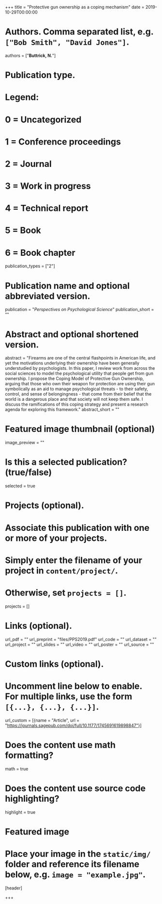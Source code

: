 +++
title = "Protective gun ownership as a coping mechanism"
date = 2019-10-29T00:00:00

# Authors. Comma separated list, e.g. `["Bob Smith", "David Jones"]`.
authors = ["**Buttrick, N.**"]

# Publication type.
# Legend:
# 0 = Uncategorized
# 1 = Conference proceedings
# 2 = Journal
# 3 = Work in progress
# 4 = Technical report
# 5 = Book
# 6 = Book chapter
publication_types = ["2"]

# Publication name and optional abbreviated version.
publication = "*Perspectives on Psychological Science*"
publication_short = ""

# Abstract and optional shortened version.
abstract = "Firearms are one of the central flashpoints in American life, and yet the motivations underlying their ownership have been generally understudied by psychologists. In this paper, I review work from across the social sciences to model the psychological utility that people get from gun ownership. I propose the Coping Model of Protective Gun Ownership, arguing that those who own their weapon for protection are using their gun symbolically as an aid to manage psychological threats - to their safety, control, and sense of belongingness - that come from their belief that the world is a dangerous place and that society will not keep them safe. I discuss the ramifications of this coping strategy and present a research agenda for exploring this framework."
abstract_short = ""

# Featured image thumbnail (optional)
image_preview = ""

# Is this a selected publication? (true/false)
selected = true

# Projects (optional).
#   Associate this publication with one or more of your projects.
#   Simply enter the filename of your project in `content/project/`.
#   Otherwise, set `projects = []`.
projects = []

# Links (optional).
url_pdf = ""
url_preprint = "files/PPS2019.pdf"
url_code = ""
url_dataset = ""
url_project = ""
url_slides = ""
url_video = ""
url_poster = ""
url_source = ""

# Custom links (optional).
#   Uncomment line below to enable. For multiple links, use the form `[{...}, {...}, {...}]`.
url_custom = [{name = "Article", url = "https://journals.sagepub.com/doi/full/10.1177/1745691619898847"}]

# Does the content use math formatting?
math = true

# Does the content use source code highlighting?
highlight = true

# Featured image
# Place your image in the `static/img/` folder and reference its filename below, e.g. `image = "example.jpg"`.
[header]

+++


